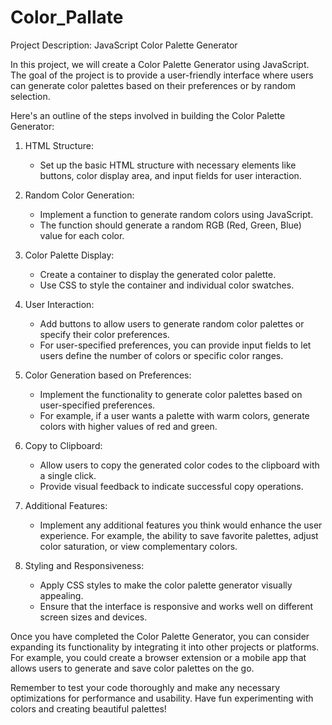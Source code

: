 # Color_Pallate
Project Description: JavaScript Color Palette Generator

In this project, we will create a Color Palette Generator using JavaScript. The goal of the project is to provide a user-friendly interface where users can generate color palettes based on their preferences or by random selection.

Here's an outline of the steps involved in building the Color Palette Generator:

1. HTML Structure:
   - Set up the basic HTML structure with necessary elements like buttons, color display area, and input fields for user interaction.

2. Random Color Generation:
   - Implement a function to generate random colors using JavaScript.
   - The function should generate a random RGB (Red, Green, Blue) value for each color.

3. Color Palette Display:
   - Create a container to display the generated color palette.
   - Use CSS to style the container and individual color swatches.

4. User Interaction:
   - Add buttons to allow users to generate random color palettes or specify their color preferences.
   - For user-specified preferences, you can provide input fields to let users define the number of colors or specific color ranges.

5. Color Generation based on Preferences:
   - Implement the functionality to generate color palettes based on user-specified preferences.
   - For example, if a user wants a palette with warm colors, generate colors with higher values of red and green.

6. Copy to Clipboard:
   - Allow users to copy the generated color codes to the clipboard with a single click.
   - Provide visual feedback to indicate successful copy operations.

7. Additional Features:
   - Implement any additional features you think would enhance the user experience. For example, the ability to save favorite palettes, adjust color saturation, or view complementary colors.

8. Styling and Responsiveness:
   - Apply CSS styles to make the color palette generator visually appealing.
   - Ensure that the interface is responsive and works well on different screen sizes and devices.

Once you have completed the Color Palette Generator, you can consider expanding its functionality by integrating it into other projects or platforms. For example, you could create a browser extension or a mobile app that allows users to generate and save color palettes on the go.

Remember to test your code thoroughly and make any necessary optimizations for performance and usability. Have fun experimenting with colors and creating beautiful palettes!
